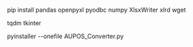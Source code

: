 pip install pandas openpyxl pyodbc numpy XlsxWriter xlrd   wget

tqdm
tkinter

pyinstaller --onefile AUPOS_Converter.py